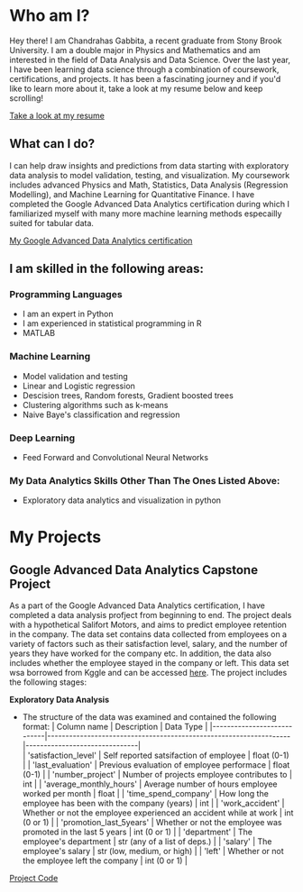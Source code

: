 # Who am I?
Hey there! I am Chandrahas Gabbita, a recent graduate from Stony Brook University. I am a double major in Physics and Mathematics and am interested in the field of Data Analysis and Data Science. Over the last year, I have been learning data science through a combination of coursework, certifications, and projects. It has been a fascinating journey and if you'd like to learn more about it, take a look at my resume below and keep scrolling!

[Take a look at my resume](https://github.com/gabbita-ss/Portfolio/blob/main/CG%20.pdf)

## What can I do?
I can help draw insights and predictions from data starting with exploratory data analysis to model validation, testing, and visualization. My coursework includes advanced Physics and Math, Statistics, Data Analysis (Regression Modelling), and Machine Learning for Quantitative Finance. I have completed the Google Advanced Data Analytics certification during which I familiarized myself with many more machine learning methods especailly suited for tabular data.

[My Google Advanced Data Analytics certification](https://github.com/gabbita-ss/Portfolio/blob/main/Certification.pdf)

## I am skilled in the following areas:

### Programming Languages
- I am an expert in Python
- I am experienced in statistical programming in R
- MATLAB

### Machine Learning 
- Model validation and testing
- Linear and Logistic regression
- Descision trees, Random forests, Gradient boosted trees
- Clustering algorithms such as k-means
- Naive Baye's classification and regression

### Deep Learning 
- Feed Forward and Convolutional Neural Networks

### My Data Analytics Skills Other Than The Ones Listed Above:
- Exploratory data analytics and visualization in python

# My Projects 

## Google Advanced Data Analytics Capstone Project
As a part of the Google Advanced Data Analytics certification, I have completed a data analysis profject from beginning to end. The project deals with a hypothetical Salifort Motors, and aims to predict employee retention in the company. The data set contains data collected from employees on a variety of factors such as their satisfaction level, salary, and the number of years they have worked for the company etc. In addition, the data also includes whether the employee stayed in the company or left. This data set wsa borrowed from Kggle and can be accessed [here](https://www.kaggle.com/datasets/leviiiest/salifort-motor-hr-dataset?select=HR_capstone_dataset.csv). The project includes the following stages:

**Exploratory Data Analysis**
- The structure of the data was examined and contained the following format:
  | Column name                | Description                                                       | Data Type                     |
  |----------------------------|-------------------------------------------------------------------|-------------------------------|  
  | 'satisfaction_level'       | Self reported satsifaction of employee                            | float (0-1)                   |
  | 'last_evaluation'          | Previous evaluation of employee performace                        | float (0-1)                   |
  | 'number_project'           | Number of projects employee contributes to                        | int                           |
  | 'average_monthly_hours'    | Average number of hours employee worked per month                 | float                         |
  | 'time_spend_company'       | How long the employee has been with the company (years)           | int                           |
  | 'work_accident'            | Whether or not the employee experienced an accident while at work | int (0 or 1)                  |
  | 'promotion_last_5years'    | Whether or not the employee was promoted in the last 5 years      | int (0 or 1)                  |
  | 'department'               | The employee's department                                         | str (any of a list of deps.)  |
  | 'salary'                   | The employee's salary                                             | str (low, medium, or high)    |
  | 'left'                     | Whether or not the employee left the company                      | int (0 or 1)                  |


[Project Code](https://nbviewer.org/github/gabbita-ss/Portfolio/blob/main/Google%20Advanced%20Data%20Analytics%20Project.ipynb)



